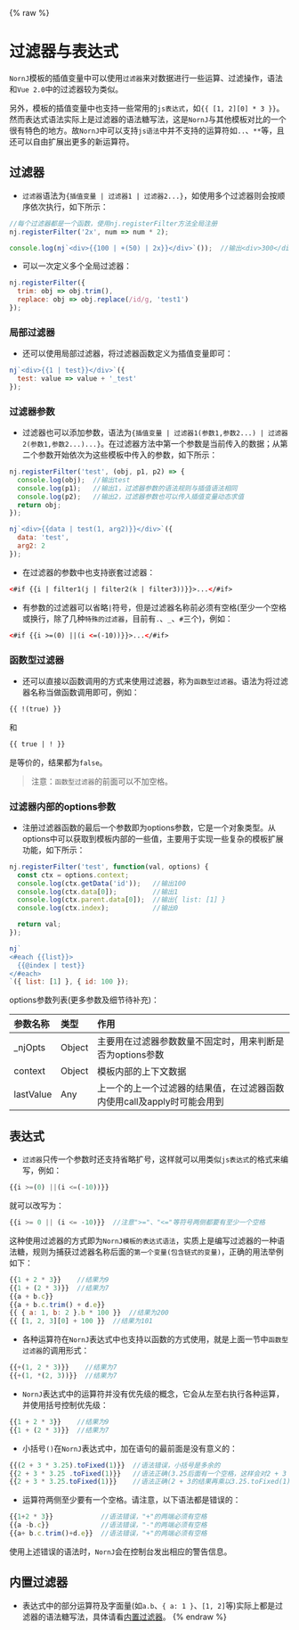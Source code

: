 {% raw %}
# 过滤器与表达式

`NornJ`模板的插值变量中可以使用`过滤器`来对数据进行一些运算、过滤操作，语法和`Vue 2.0`中的过滤器较为类似。

另外，模板的插值变量中也支持一些常用的`js表达式`，如`{{ [1, 2][0] * 3 }}`。然而表达式语法实际上是过滤器的语法糖写法，这是`NornJ`与其他模板对比的一个很有特色的地方。故`NornJ`中可以支持`js语法`中并不支持的运算符如`..`、`**`等，且还可以自由扩展出更多的新运算符。

## 过滤器

* `过滤器`语法为`{插值变量 | 过滤器1 | 过滤器2...}`，如使用多个过滤器则会按顺序依次执行，如下所示：

```js
//每个过滤器都是一个函数，使用nj.registerFilter方法全局注册
nj.registerFilter('2x', num => num * 2);

console.log(nj`<div>{{100 | +(50) | 2x}}</div>`());  //输出<div>300</div>
```

* 可以一次定义多个全局过滤器：

```js
nj.registerFilter({
  trim: obj => obj.trim(),
  replace: obj => obj.replace(/id/g, 'test1')
});
```

### 局部过滤器

* 还可以使用局部过滤器，将过滤器函数定义为插值变量即可：

```js
nj`<div>{{1 | test}}</div>`({
  test: value => value + '_test'
});
```

### 过滤器参数

* 过滤器也可以添加参数，语法为`{插值变量 | 过滤器1(参数1,参数2...) | 过滤器2(参数1,参数2...)...}`。在过滤器方法中第一个参数是当前传入的数据；从第二个参数开始依次为这些模板中传入的参数，如下所示：

```js
nj.registerFilter('test', (obj, p1, p2) => {
  console.log(obj);  //输出test
  console.log(p1);   //输出1，过滤器参数的语法规则与插值语法相同
  console.log(p2);   //输出2，过滤器参数也可以传入插值变量动态求值
  return obj;
});

nj`<div>{{data | test(1, arg2)}}</div>`({
  data: 'test',
  arg2: 2
});
```

* 在过滤器的参数中也支持嵌套过滤器：

```html
<#if {{i | filter1(j | filter2(k | filter3))}}>...</#if>
```

* 有参数的过滤器可以省略`|`符号，但是过滤器名称前必须有空格(至少一个空格或换行，除了几种`特殊的过滤器`，目前有`.`、`_`、`#`三个)，例如：

```html
<#if {{i >=(0) ||(i <=(-10))}}>...</#if>
```

### 函数型过滤器

* 还可以直接以函数调用的方式来使用过滤器，称为`函数型过滤器`。语法为将过滤器名称当做函数调用即可，例如：

```html
{{ !(true) }}
```

和

```html
{{ true | ! }}
```

是等价的，结果都为`false`。

> 注意：`函数型过滤器`的前面可以不加空格。

### 过滤器内部的options参数

* 注册过滤器函数的最后一个参数即为options参数，它是一个对象类型。从options中可以获取到模板内部的一些值，主要用于实现一些复杂的模板扩展功能，如下所示：

```js
nj.registerFilter('test', function(val, options) {
  const ctx = options.context;
  console.log(ctx.getData('id'));   //输出100
  console.log(ctx.data[0]);         //输出1
  console.log(ctx.parent.data[0]);  //输出{ list: [1] }
  console.log(ctx.index);           //输出0

  return val;
});

nj`
<#each {{list}}>
  {{@index | test}}
</#each>
`({ list: [1] }, { id: 100 });
```

options参数列表(更多参数及细节待补充)：

| 参数名称      | 类型       | 作用          |
|:-------------|:-----------|:----------------|
| _njOpts      | Object     | 主要用在过滤器参数数量不固定时，用来判断是否为options参数 |
| context      | Object     | 模板内部的上下文数据 |
| lastValue    | Any        | 上一个的上一个过滤器的结果值，在过滤器函数内使用call及apply时可能会用到 |

## 表达式

* `过滤器`只传一个参数时还支持省略扩号，这样就可以用类似`js表达式`的格式来编写，例如：

```js
{{i >=(0) ||(i <=(-10))}}
```

就可以改写为：

```js
{{i >= 0 || (i <= -10)}}  //注意">="、"<="等符号两侧都要有至少一个空格
```

这种使用过滤器的方式即为`NornJ模板的表达式语法`，实质上是编写过滤器的一种语法糖，规则为捕获过滤器名称后面的`第一个变量(包含链式的变量)`，正确的用法举例如下：

```js
{{1 + 2 * 3}}    //结果为9
{{1 + (2 * 3)}}  //结果为7
{{a + b.c}}
{{a + b.c.trim() + d.e}}
{{ { a: 1, b: 2 }.b * 100 }}  //结果为200
{{ [1, 2, 3][0] + 100 }}  //结果为101
```

* 各种运算符在`NornJ`表达式中也支持以函数的方式使用，就是上面一节中`函数型过滤器`的调用形式：

```js
{{+(1, 2 * 3)}}    //结果为7
{{+(1, *(2, 3))}}  //结果为7
```

* `NornJ`表达式中的运算符并没有优先级的概念，它会从左至右执行各种运算，并使用括号控制优先级：

```js
{{1 + 2 * 3}}    //结果为9
{{1 + (2 * 3)}}  //结果为7
```

* 小括号`()`在`NornJ`表达式中，加在语句的最前面是没有意义的：

```js
{{(2 + 3 * 3.25).toFixed(1)}}  //语法错误，小括号是多余的
{{2 + 3 * 3.25 .toFixed(1)}}   //语法正确(3.25后面有一个空格，这样会对2 + 3 * 3.25执行完后的结果再执行.toFixed(1))，结果为16.3。
{{2 + 3 * 3.25.toFixed(1)}}    //语法正确(2 + 3的结果再乘以3.25.toFixed(1)的结果)，结果为16.5
```

* 运算符两侧至少要有一个空格。请注意，以下语法都是错误的：

```js
{{1+2 * 3}}            //语法错误，"+"的两端必须有空格
{{a -b.c}}             //语法错误，"-"的两端必须有空格
{{a+ b.c.trim()+d.e}}  //语法错误，"+"的两端必须有空格
```

使用上述错误的语法时，`NornJ`会在控制台发出相应的警告信息。

## 内置过滤器

* 表达式中的部分运算符及字面量(如`a.b`、`{ a: 1 }`、`[1, 2]`等)实际上都是过滤器的语法糖写法，具体请看[内置过滤器](built-inFilter.md)。
{% endraw %}